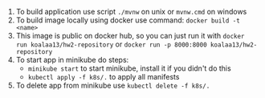 1) To build application use script ```./mvnw``` on unix or ```mvnw.cmd``` on windows
2) To build image locally using docker use command: ```docker build -t <name>```
3) This image is public on docker hub, so you can just run it with ```docker run koalaa13/hw2-repository``` or ```docker run -p 8000:8000 koalaa13/hw2-repository```
4) To start app in minikube do steps:
   * ```minikube start``` to start minikube, install it if you didn't do this
   * ```kubectl apply -f k8s/.``` to apply all manifests
5) To delete app from minikube use ```kubectl delete -f k8s/.```
